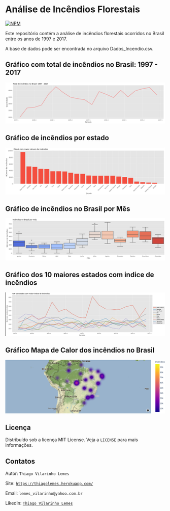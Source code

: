 # Análise de Incêndios Florestais

[![NPM](https://img.shields.io/github/license/tvlemes/analise-incendios-florestais)](https://github.com/tvlemes/analise-incendios-florestais/blob/main/LICENSE)


Este repositório contém a análise de incêndios florestais ocorridos no Brasil entre os anos de 1997 e 2017.

A base de dados pode ser encontrada no arquivo Dados_Incendio.csv. 

## Gráfico com total de incêndios no Brasil: 1997 - 2017
![](/images/total_incendios_brasil.png )

## Gráfico de incêndios por estado
![](/images/estado_maior_indice.png)

## Gráfico de incêndios no Brasil por Mês
![](/images/incendios_brasil.png)

## Gráfico dos 10 maiores estados com indice de incêndios
![](/images/top10.png)

## Gráfico Mapa de Calor dos incêndios no Brasil
![](/images/mapa.png)

<!-- Licença -->
## Licença

Distribuído sob a licença MIT License. Veja a `LICENSE` para mais informações.

<!-- Contatos -->
## Contatos

Autor: `Thiago Vilarinho Lemes`

Site: [`https://thiagolemes.herokuapp.com/`](https://thiagolemes.herokuapp.com)

Email: `lemes_vilarinho@yahoo.com.br`

Likedin: [`Thiago Vilarinho Lemes`](https://www.linkedin.com/in/thiago-vilarinho-lemes-b1232727/)
